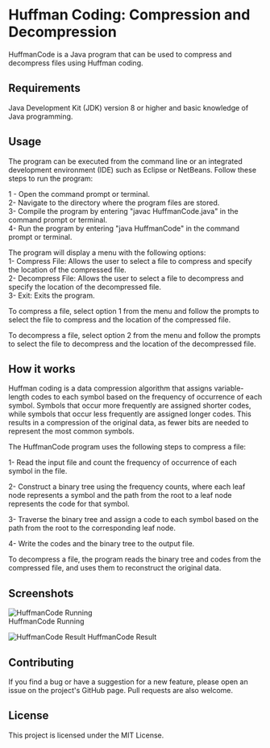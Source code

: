 # Huffman Coding: Compression and Decompression
HuffmanCode is a Java program that can be used to compress and decompress files using Huffman coding.

## Requirements
Java Development Kit (JDK) version 8 or higher and basic knowledge of Java programming.

## Usage
The program can be executed from the command line or an integrated development environment (IDE) such as Eclipse or NetBeans. Follow these steps to run the program:

1 - Open the command prompt or terminal.  
2- Navigate to the directory where the program files are stored.  
3- Compile the program by entering "javac HuffmanCode.java" in the command prompt or terminal.  
4- Run the program by entering "java HuffmanCode" in the command prompt or terminal.  

The program will display a menu with the following options:  
1- Compress File: Allows the user to select a file to compress and specify the location of the compressed file.  
2- Decompress File: Allows the user to select a file to decompress and specify the location of the decompressed file.  
3- Exit: Exits the program.  

To compress a file, select option 1 from the menu and follow the prompts to select the file to compress and the location of the compressed file.

To decompress a file, select option 2 from the menu and follow the prompts to select the file to decompress and the location of the decompressed file.

## How it works
Huffman coding is a data compression algorithm that assigns variable-length codes to each symbol based on the frequency of occurrence of each symbol. Symbols that occur more frequently are assigned shorter codes, while symbols that occur less frequently are assigned longer codes. This results in a compression of the original data, as fewer bits are needed to represent the most common symbols.

The HuffmanCode program uses the following steps to compress a file:

1- Read the input file and count the frequency of occurrence of each symbol in the file.

2- Construct a binary tree using the frequency counts, where each leaf node represents a symbol and the path from the root to a leaf node represents the code for that symbol.

3- Traverse the binary tree and assign a code to each symbol based on the path from the root to the corresponding leaf node.

4- Write the codes and the binary tree to the output file.

To decompress a file, the program reads the binary tree and codes from the compressed file, and uses them to reconstruct the original data.

## Screenshots
![HuffmanCode Running](https://user-images.githubusercontent.com/88712877/218340850-213748ed-21e6-4370-8d2d-c67626a1790e.png)  
HuffmanCode Running

![HuffmanCode Result](https://user-images.githubusercontent.com/88712877/218340851-c319c801-0177-40cd-a325-911afab2b347.png)
HuffmanCode Result

## Contributing
If you find a bug or have a suggestion for a new feature, please open an issue on the project's GitHub page. Pull requests are also welcome.

## License
This project is licensed under the MIT License.
